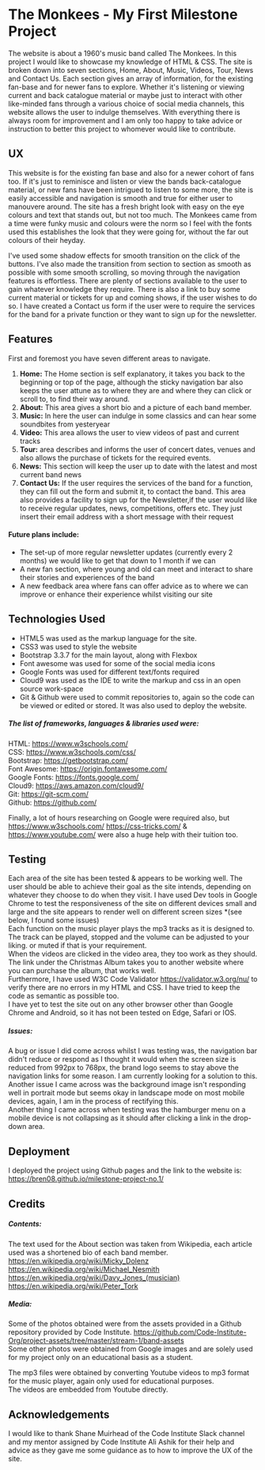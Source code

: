 # The Monkees - My First Milestone Project 

The website is about a 1960's music band called The Monkees. In this project I would like to showcase my knowledge of HTML & CSS.
The site is broken down into seven sections, Home, About, Music, Videos, Tour, News and Contact Us. Each section gives an array 
of information, for the existing fan-base and for newer fans to explore. Whether it's listening or viewing current and 
back catalogue material or maybe just to interact with other like-minded fans through a various choice of social media channels, 
this website allows the user to indulge themselves. With everything there is always room for improvement and I am only too happy
to take advice or instruction to better this project to whomever would like to contribute.

## UX

This website is for the existing fan base and also for a newer cohort of fans too. If it's just to reminisce and listen or view the 
bands back-catalogue material, or new fans have been intrigued to listen to some more, the site is easily accessible and navigation is 
smooth and true for either user to manouvere around. The site has a fresh bright look with easy on the eye colours and text that stands out, but 
not too much. The Monkees came from a time were funky music and colours were the norm so I feel with the fonts used this establishes the look 
that they were going for, without the far out colours of their heyday.

I've used some shadow effects for smooth transition on the click of the buttons. I've also made the transition from section to section as smooth
as possible with some smooth scrolling, so moving through the navigation features is effortless. There are plenty of sections available to the user
to gain whatever knowledge they require. There is also a link to buy some current material or tickets for up and coming shows, if the user wishes to do so.
I have created a Contact us form if the user were to require the services for the band for a private function or they want to sign up for the newsletter.

## Features

First and foremost you have seven different areas to navigate.  

<ol><li><strong>Home:</strong> The Home section is self explanatory, it takes you back to the beginning or top of the page, although 
the sticky navigation bar also keeps the user attune as to where they are and where they can click or scroll to, to find their way around.
<li><strong>About:</strong> This area gives a short bio and a picture of each band member.</li><li><strong>Music:</strong> In here the user can indulge in some classics
and can hear some soundbites from yesteryear</li><li><strong>Video:</strong> This area allows the user to view
videos of past and current tracks</li> 
<li><strong>Tour:</strong> area describes and informs the user of concert dates, venues and also allows the purchase of tickets for the required events.</li>
<li><strong>News:</strong> This section will keep the user up to date with the latest and most current band news</li><li><strong>Contact Us:</strong> If the user requires
the services of the band for a function, they can fill out the form and submit it, to contact the band. This area also provides a facility to sign up for the Newsletter,if
the user would like to receive regular updates, news, competitions, offers etc. They just insert their email address with a short message with their request</li></ol> 

#### Future plans include: 
<ul><li>The set-up of more regular newsletter updates (currently every 2 months) we would like to get that down to 1 month if we can</li><li>A new
fan section, where young and old can meet and interact to share their stories and experiences of the band</li><li>A new feedback area where fans can offer advice as to where
we can improve or enhance their experience whilst visiting our site</li></ul>

## Technologies Used

<ul><li>HTML5 was used as the markup language for the site.</li><li>CSS3 was used to style the website</li><li> Bootstrap 3.3.7 for the main layout, along with Flexbox</li>
<li>Font awesome was used for some of the social media icons</li><li>Google Fonts was used for different text/fonts required</li><li>Cloud9 was used as the IDE to write the markup and css
in an open source work-space</li><li>Git & Github were used to commit repositories to, again so the code can be viewed or edited or stored. It was also used to deploy the website.</li></ul>

##### The list of frameworks, languages & libraries used were: 

HTML: https://www.w3schools.com/ <br> CSS: https://www.w3schools.com/css/ <br> Bootstrap: https://getbootstrap.com/ <Br>Font Awesome: https://origin.fontawesome.com/ <Br> Google Fonts: https://fonts.google.com/
<Br> Cloud9: https://aws.amazon.com/cloud9/ <Br> Git: https://git-scm.com/ <Br> Github: https://github.com/


Finally, a lot of hours researching on Google were required also, but https://www.w3schools.com/ https://css-tricks.com/ & https://www.youtube.com/ were also a huge help with their tuition too.

## Testing

Each area of the site has been tested & appears to be working well. The user should be able to achieve their goal as the site intends, depending on whatever they choose to do when they visit. I have used Dev tools 
in Google Chrome to test the responsiveness of the site on different devices small and large and the site appears to render well on different screen sizes *(see below, I found some issues)<br> 
Each function on the music player plays the mp3 tracks as it is designed to. The track can be played, stopped and the volume can be adjusted to your liking. or muted if that is your requirement.<br> 
When the videos are clicked in the video area, they too work as they should.<br> The link under the Christmas Album
takes you to another website where you can purchase the album, that works well.<br> Furthermore, 
I have used W3C Code Validator https://validator.w3.org/nu/ to verify there are no errors in my HTML and CSS. I have tried to keep the code as semantic as possible too.<br> I have yet to test the site
out on any other browser other than Google Chrome and Android, so it has not been tested on Edge, Safari or IOS.

##### Issues: 

A bug or issue I did come across whilst I was testing was, the navigation bar didn't reduce or respond as I thought it would when the screen size is reduced from 992px to 768px, the brand logo 
seems to stay above the navigation links for some reason. I am currently looking for a solution to this.<br> Another issue I came across was the background image isn't responding well
in portrait mode but seems okay in landscape mode on most mobile devices, again, I am in the process of rectifying this.<br> 
Another thing I came across when testing was the hamburger menu on a mobile device is not collapsing as it should after 
clicking a link in the drop-down area.

## Deployment 

I deployed the project using Github pages and the link to the website is: https://bren08.github.io/milestone-project-no.1/

## Credits 

##### Contents:

The text used for the About section was taken from Wikipedia, each article used was a shortened bio of each band member.<br> https://en.wikipedia.org/wiki/Micky_Dolenz <br> https://en.wikipedia.org/wiki/Michael_Nesmith <br> 
https://en.wikipedia.org/wiki/Davy_Jones_(musician) <br> https://en.wikipedia.org/wiki/Peter_Tork 

##### Media:

Some of the photos obtained were from the assets provided in a Github repository provided by Code Institute. https://github.com/Code-Institute-Org/project-assets/tree/master/stream-1/band-assets<br>
Some other photos were obtained from Google images and are solely used for my project only on an educational basis as a student. 

The mp3 files were obtained by converting Youtube videos to mp3 format for the music player, again only used for educational purposes.<br>
The videos are embedded from Youtube directly.

## Acknowledgements

I would like to thank Shane Muirhead of the Code Institute Slack channel and my mentor assigned by Code Institute Ali Ashik for their help and advice as they gave me some guidance as to how to improve the UX of the site.

